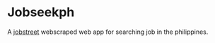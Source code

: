 # Jobseekph
A [jobstreet]("https://www.jobstreet.com.ph/") webscraped web app for searching job in the philippines.

